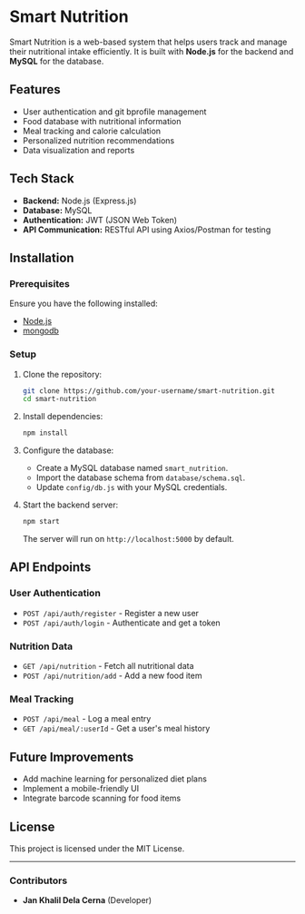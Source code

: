 # Smart Nutrition

Smart Nutrition is a web-based system that helps users track and manage their nutritional intake efficiently. It is built with **Node.js** for the backend and **MySQL** for the database.

## Features
- User authentication and git bprofile management
- Food database with nutritional information
- Meal tracking and calorie calculation
- Personalized nutrition recommendations
- Data visualization and reports

## Tech Stack
- **Backend:** Node.js (Express.js)
- **Database:** MySQL
- **Authentication:** JWT (JSON Web Token)
- **API Communication:** RESTful API using Axios/Postman for testing

## Installation

### Prerequisites
Ensure you have the following installed:
- [Node.js](https://nodejs.org/)
- [mongodb](https://www.mongodb.com/)

### Setup
1. Clone the repository:
   ```sh
   git clone https://github.com/your-username/smart-nutrition.git
   cd smart-nutrition
   ```

2. Install dependencies:
   ```sh
   npm install
   ```

3. Configure the database:
   - Create a MySQL database named `smart_nutrition`.
   - Import the database schema from `database/schema.sql`.
   - Update `config/db.js` with your MySQL credentials.

4. Start the backend server:
   ```sh
   npm start
   ```
   The server will run on `http://localhost:5000` by default.

## API Endpoints
### User Authentication
- `POST /api/auth/register` - Register a new user
- `POST /api/auth/login` - Authenticate and get a token

### Nutrition Data
- `GET /api/nutrition` - Fetch all nutritional data
- `POST /api/nutrition/add` - Add a new food item

### Meal Tracking
- `POST /api/meal` - Log a meal entry
- `GET /api/meal/:userId` - Get a user's meal history

## Future Improvements
- Add machine learning for personalized diet plans
- Implement a mobile-friendly UI
- Integrate barcode scanning for food items

## License
This project is licensed under the MIT License.

---
### Contributors
- **Jan Khalil Dela Cerna** (Developer)


